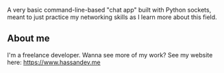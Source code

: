 A very basic command-line-based "chat app" built with Python sockets, meant to just practice my networking skills as I learn more about this field.

## About me
I'm a freelance developer. Wanna see more of my work? See my website here: https://www.hassandev.me
